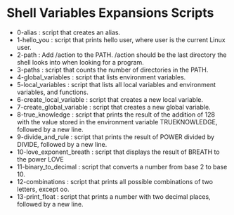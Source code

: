 <h1>Shell Variables Expansions Scripts</h1>

* 0-alias : script that creates an alias.
* 1-hello_you : script that prints hello user, where user is the current Linux user.
* 2-path : Add /action to the PATH. /action should be the last directory the shell looks into when looking for a program.
* 3-paths : script that counts the number of directories in the PATH.
* 4-global_variables : script that lists environment variables.
* 5-local_variables : script that lists all local variables and environment variables, and functions.
* 6-create_local_variable : script that creates a new local variable.
* 7-create_global_variable : script that creates a new global variable.
* 8-true_knowledge : script that prints the result of the addition of 128 with the value stored in the environment variable TRUEKNOWLEDGE, followed by a new line.
* 9-divide_and_rule : script that prints the result of POWER divided by DIVIDE, followed by a new line.
* 10-love_exponent_breath : script that displays the result of BREATH to the power LOVE
* 11-binary_to_decimal : script that converts a number from base 2 to base 10.
* 12-combinations : script that prints all possible combinations of two letters, except oo.
* 13-print_float : script that prints a number with two decimal places, followed by a new line.
